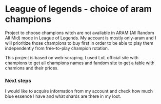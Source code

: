 # League of legends - choice of aram champions

Project to choose champions witch are not available in ARAM (All Random All Mid) mode in League of Legends. My account is mostly only-aram and I will prioritize those champions to buy first in order to be able to play them independently from free-to-play champion rotation.

This project is based on web-scraping. I used LoL official site with champions to get all champions names and fandom site to get a table with chamions and their prices.

### Next steps

I would like to acquire information from my account and check how much blue essence I have and what shards are there in my loot.